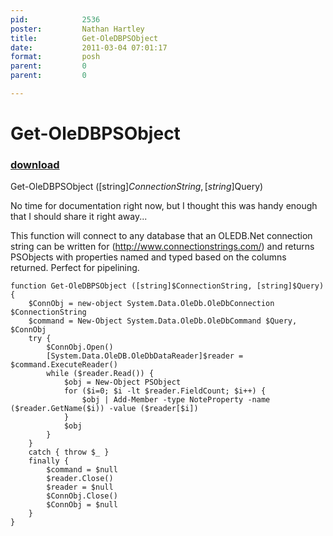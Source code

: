 ```yaml
---
pid:            2536
poster:         Nathan Hartley
title:          Get-OleDBPSObject
date:           2011-03-04 07:01:17
format:         posh
parent:         0
parent:         0

---
```


# Get-OleDBPSObject

### [download](2536.ps1)

Get-OleDBPSObject ([string]$ConnectionString, [string]$Query)

No time for documentation right now, but I thought this was handy enough that I should share it right away...

This function will connect to any database that an OLEDB.Net connection string can be written for (http://www.connectionstrings.com/) and returns PSObjects with properties named and typed based on the columns returned. Perfect for pipelining.


```posh
function Get-OleDBPSObject ([string]$ConnectionString, [string]$Query) {
	$ConnObj = new-object System.Data.OleDb.OleDbConnection $ConnectionString
	$command = New-Object System.Data.OleDb.OleDbCommand $Query, $ConnObj
	try {
		$ConnObj.Open()
		[System.Data.OleDB.OleDbDataReader]$reader = $command.ExecuteReader()
		while ($reader.Read()) {
			$obj = New-Object PSObject
			for ($i=0; $i -lt $reader.FieldCount; $i++) {
				$obj | Add-Member -type NoteProperty -name ($reader.GetName($i)) -value ($reader[$i])
			}
			$obj	
		}
	}
	catch { throw $_ }
	finally {
		$command = $null
		$reader.Close()
		$reader = $null
		$ConnObj.Close()
		$ConnObj = $null
	}
}

```
